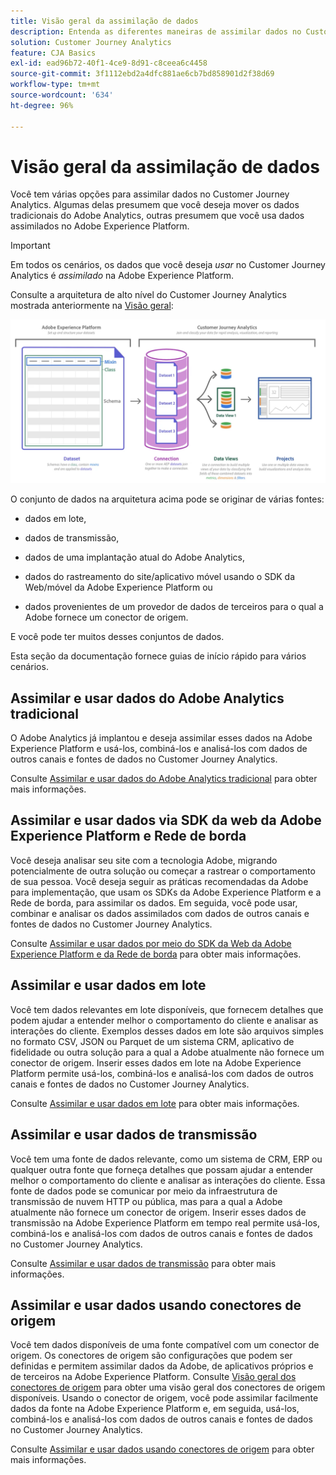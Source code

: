 ```yaml
---
title: Visão geral da assimilação de dados
description: Entenda as diferentes maneiras de assimilar dados no Customer Journey Analytics
solution: Customer Journey Analytics
feature: CJA Basics
exl-id: ead96b72-40f1-4ce9-8d91-c8ceea6c4458
source-git-commit: 3f1112ebd2a4dfc881ae6cb7bd858901d2f38d69
workflow-type: tm+mt
source-wordcount: '634'
ht-degree: 96%

---
```


# Visão geral da assimilação de dados

Você tem várias opções para assimilar dados no Customer Journey Analytics. Algumas delas presumem que você deseja mover os dados tradicionais do Adobe Analytics, outras presumem que você usa dados assimilados no Adobe Experience Platform.

>[!IMPORTANT]
>
>Em todos os cenários, os dados que você deseja _usar_ no Customer Journey Analytics é _assimilado_ na Adobe Experience Platform.


Consulte a arquitetura de alto nível do Customer Journey Analytics mostrada anteriormente na [Visão geral](https://experienceleague.adobe.com/docs/analytics-platform/using/cja-overview/cja-overview.html?lang=pt-BR):

![Customer Journey Analytics](./assets/cja-architecture.png)

O conjunto de dados na arquitetura acima pode se originar de várias fontes:

- dados em lote,

- dados de transmissão,

- dados de uma implantação atual do Adobe Analytics,

- dados do rastreamento do site/aplicativo móvel usando o SDK da Web/móvel da Adobe Experience Platform ou

- dados provenientes de um provedor de dados de terceiros para o qual a Adobe fornece um conector de origem.

E você pode ter muitos desses conjuntos de dados.

Esta seção da documentação fornece guias de início rápido para vários cenários.

## Assimilar e usar dados do Adobe Analytics tradicional

O Adobe Analytics já implantou e deseja assimilar esses dados na Adobe Experience Platform e usá-los, combiná-los e analisá-los com dados de outros canais e fontes de dados no Customer Journey Analytics.

Consulte [Assimilar e usar dados do Adobe Analytics tradicional](./analytics.md) para obter mais informações.

## Assimilar e usar dados via SDK da web da Adobe Experience Platform e Rede de borda

Você deseja analisar seu site com a tecnologia Adobe, migrando potencialmente de outra solução ou começar a rastrear o comportamento de sua pessoa. Você deseja seguir as práticas recomendadas da Adobe para implementação, que usam os SDKs da Adobe Experience Platform e a Rede de borda, para assimilar os dados. Em seguida, você pode usar, combinar e analisar os dados assimilados com dados de outros canais e fontes de dados no Customer Journey Analytics.

Consulte [Assimilar e usar dados por meio do SDK da Web da Adobe Experience Platform e da Rede de borda](./aepwebsdk.md) para obter mais informações.

## Assimilar e usar dados em lote

Você tem dados relevantes em lote disponíveis, que fornecem detalhes que podem ajudar a entender melhor o comportamento do cliente e analisar as interações do cliente. Exemplos desses dados em lote são arquivos simples no formato CSV, JSON ou Parquet de um sistema CRM, aplicativo de fidelidade ou outra solução para a qual a Adobe atualmente não fornece um conector de origem. Inserir esses dados em lote na Adobe Experience Platform permite usá-los, combiná-los e analisá-los com dados de outros canais e fontes de dados no Customer Journey Analytics.

Consulte [Assimilar e usar dados em lote](./batch.md) para obter mais informações.

## Assimilar e usar dados de transmissão

Você tem uma fonte de dados relevante, como um sistema de CRM, ERP ou qualquer outra fonte que forneça detalhes que possam ajudar a entender melhor o comportamento do cliente e analisar as interações do cliente. Essa fonte de dados pode se comunicar por meio da infraestrutura de transmissão de nuvem HTTP ou pública, mas para a qual a Adobe atualmente não fornece um conector de origem. Inserir esses dados de transmissão na Adobe Experience Platform em tempo real permite usá-los, combiná-los e analisá-los com dados de outros canais e fontes de dados no Customer Journey Analytics.

Consulte [Assimilar e usar dados de transmissão](./streaming.md) para obter mais informações.

## Assimilar e usar dados usando conectores de origem

Você tem dados disponíveis de uma fonte compatível com um conector de origem. Os conectores de origem são configurações que podem ser definidas e permitem assimilar dados da Adobe, de aplicativos próprios e de terceiros na Adobe Experience Platform. Consulte [Visão geral dos conectores de origem](https://experienceleague.adobe.com/docs/experience-platform/sources/home.html?lang=pt-BR) para obter uma visão geral dos conectores de origem disponíveis. Usando o conector de origem, você pode assimilar facilmente dados da fonte na Adobe Experience Platform e, em seguida, usá-los, combiná-los e analisá-los com dados de outros canais e fontes de dados no Customer Journey Analytics.

Consulte [Assimilar e usar dados usando conectores de origem](./sources.md) para obter mais informações.
